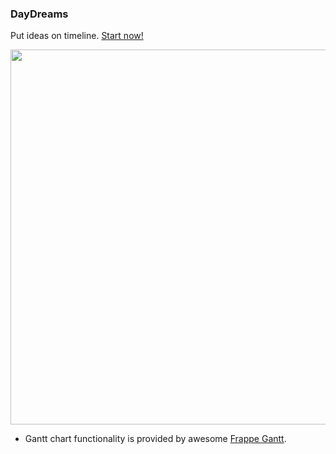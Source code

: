 ### DayDreams
Put ideas on timeline. [Start now!](http://noooway.github.io/DayDreams/index.html)

<p align="center">
    <img src="https://i.ibb.co/rb8JCNG/daydreams-v01.png" width="600"/>
</p>


* Gantt chart functionality is provided by awesome [Frappe Gantt](https://github.com/frappe/gantt).
